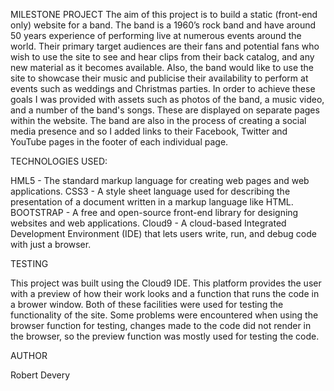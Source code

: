 MILESTONE PROJECT
The aim of this project is to build a static (front-end only) website for a band. The band is a 1960’s rock band and have around 50 years experience of performing live at numerous events around the world.
Their primary target audiences are their fans and potential fans who wish to use the site to see and hear clips from their back catalog, and any new material as it becomes available.
Also, the band would like to use the site to showcase their music and publicise their availability to perform at events such as weddings and Christmas parties.
In order to achieve these goals I was provided with assets such as photos of the band, a music video, and a number of the band's songs. These are displayed on separate pages within the website.
The band are also in the process of creating a social media presence and so I added links to their Facebook, Twitter and YouTube pages in the footer of each individual page.

TECHNOLOGIES USED:

HML5 - The standard markup language for creating web pages and web applications.
CSS3 - A style sheet language used for describing the presentation of a document written in a markup language like HTML.
BOOTSTRAP - A free and open-source front-end library for designing websites and web applications.
Cloud9 - A cloud-based Integrated Development Environment (IDE) that lets users write, run, and debug code with just a browser.

TESTING

This project was built using the Cloud9 IDE. This platform provides the user with a preview of how their work looks and a function that runs the code in a brower window.
Both of these facilities were used for testing the functionality of the site. Some problems were encountered when using the browser function for testing, changes made to the code did not render in the browser, 
so the preview function was mostly used for testing the code.

AUTHOR

Robert Devery